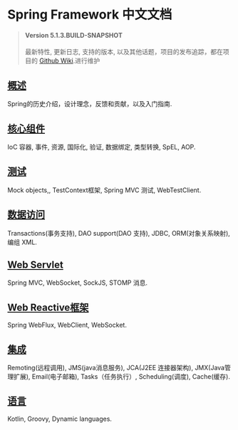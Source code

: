 # Spring  Framework 中文文档
> #### Version 5.1.3.BUILD-SNAPSHOT
>
> 最新特性, 更新日志, 支持的版本, 以及其他话题，项目的发布追踪，都在项目的 [Github Wiki](https://github.com/spring-projects/spring-framework/wiki).进行维护

##  [概述](https://github.com/DocsHome/spring-docs/blob/master/pages/overview/overview.md#overview)
Spring的历史介绍，设计理念，反馈和贡献，以及入门指南.

## [核心组件](https://github.com/DocsHome/spring-docs/blob/master/pages/core/core.md)

IoC 容器, 事件, 资源, 国际化, 验证, 数据绑定, 类型转换, SpEL, AOP.

## [测试](https://github.com/DocsHome/spring-docs/blob/master/pages/test/test.md)

Mock objects,, TestContext框架, Spring MVC 测试, WebTestClient.

## [数据访问](https://github.com/DocsHome/spring-docs/blob/master/pages/dataaccess/data-access.md)

Transactions(事务支持), DAO support(DAO 支持), JDBC, ORM(对象关系映射), 编组 XML.

## [Web Servlet](https://github.com/DocsHome/spring-docs/blob/master/pages/web/web.md)

Spring MVC, WebSocket, SockJS, STOMP 消息.

## [Web Reactive框架](https://github.com/DocsHome/spring-docs/blob/master/pages/webreactive/web-reactive.md)

Spring WebFlux, WebClient, WebSocket.

## [集成](https://github.com/DocsHome/spring-docs/blob/master/pages/integration/integration.md)

Remoting(远程调用), JMS(java消息服务), JCA(J2EE 连接器架构), JMX(Java管理扩展), Email(电子邮箱), Tasks（任务执行）, Scheduling(调度), Cache(缓存).

## [语言](https://github.com/DocsHome/spring-docs/blob/master/pages/languages/languages.md)

Kotlin, Groovy, Dynamic languages.
